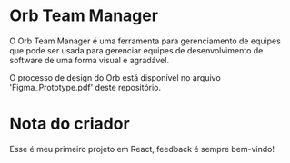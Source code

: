# Orb Team Manager

O Orb Team Manager é uma ferramenta para gerenciamento de equipes que pode ser usada para gerenciar equipes de desenvolvimento de software de uma forma visual e agradável.

O processo de design do Orb está disponível no arquivo 'Figma_Prototype.pdf' deste repositório.

# Nota do criador

Esse é meu primeiro projeto em React, feedback é sempre bem-vindo!